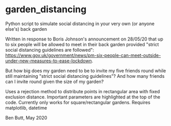 # garden_distancing
Python script to simulate social distancing in your very own (or anyone else's) back garden

Written in response to Boris Johnson's announcement on 28/05/20 that up to six people will be allowed to meet in their back garden provided "strict social distancing guidelines are followed": https://www.gov.uk/government/news/pm-six-people-can-meet-outside-under-new-measures-to-ease-lockdown.

But how big does my garden need to be to invite my five friends round while still maintaining "strict social distancing guidelines"?
And how many friends can I invite round given the size of my garden?

Uses a rejection method to distribute points in rectangular area with fixed exclusion distance.
Important parameters are highlighted at the top of the code. Currently only works for square/rectangular gardens.
Requires matplotlib, datetime

Ben Butt, May 2020
